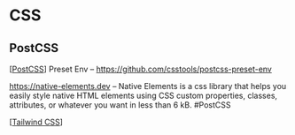 # CSS

## PostCSS

[[PostCSS]] Preset Env – https://github.com/csstools/postcss-preset-env

https://native-elements.dev – Native Elements is a css library that helps you easily style native HTML elements using CSS custom properties, classes, attributes, or whatever you want in less than 6 kB. #PostCSS

[[Tailwind CSS]]

[//begin]: # "Autogenerated link references for markdown compatibility"
[PostCSS]: postcss "PostCSS"
[Tailwind CSS]: tailwind-css "Tailwind CSS"
[//end]: # "Autogenerated link references"